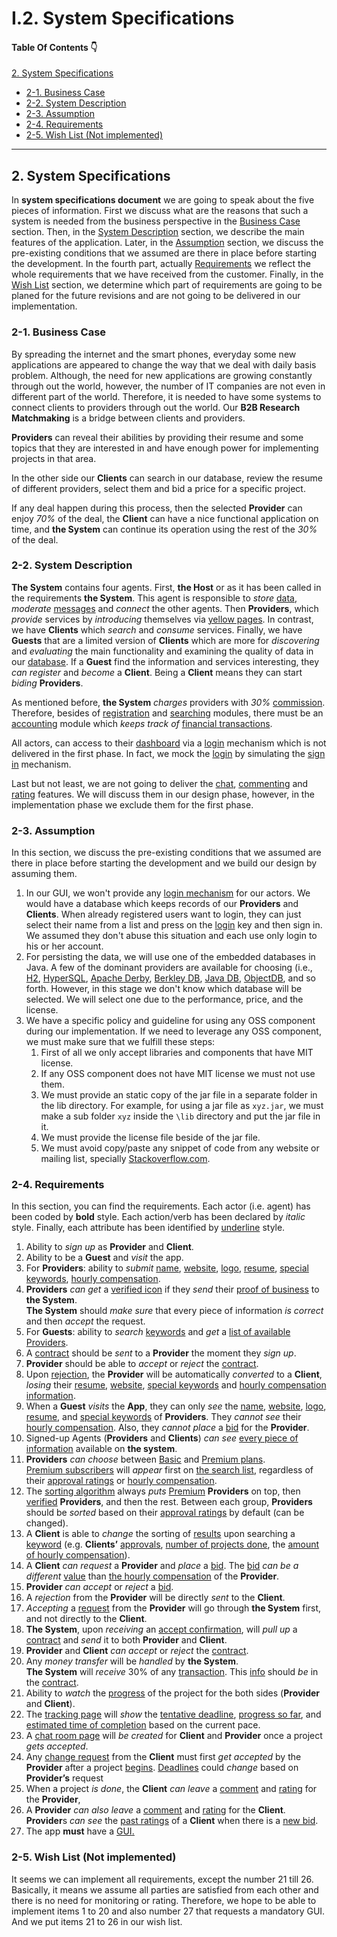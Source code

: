 
# I.2. System Specifications

#### Table Of Contents :point_down:

[2. System Specifications](#2-system-specifications)
   - [2-1. Business Case](#2-1-business-case)
   - [2-2. System Description](#2-2-system-description)
   - [2-3. Assumption](#2-3-assumption)
   - [2-4. Requirements](#2-4-requirements)
   - [2-5. Wish List (Not implemented)](#2-5-wish-list-not-implemented)

<hr/>

## 2. System Specifications

In **system specifications document** we are going to speak about the five pieces of information. First we discuss what are the reasons that such a system is needed from the business perspective in the [Business Case](#2-1-business-case) section. Then, in the [System Description](#2-2-system-description) section, we describe the main features of the application. Later, in the [Assumption](#2-3-assumption) section, we discuss the pre-existing conditions that we assumed are there in place before starting the development. In the fourth part, actually [Requirements](#2-4-requirements) we reflect the whole requirements that we have received from the customer. Finally, in the [Wish List](#2-5-wish-list-not-implemented) section, we determine which part of requirements are going to be planed for the future revisions and are not going to be delivered in our implementation. 

### 2-1. Business Case

By spreading the internet and the smart phones, everyday some new  applications are appeared to change the way that we deal with daily basis problem. Although, the need for new applications are growing constantly through out the world, however, the number of IT companies are not even in different part of the world. Therefore, it is needed to have some systems to connect clients to providers through out the world. Our **B2B Research Matchmaking** is a bridge between clients and providers. 

**Providers** can reveal their abilities by providing their resume and some topics that they are interested in and have enough power for implementing projects in that area. 

In the other side our **Clients** can search in our database, review the resume of different providers, select them and bid a price for a specific project. 

If any deal happen during this process, then the selected **Provider** can enjoy *70%* of the deal, the **Client** can have a nice functional application on time, and **the System** can continue its operation using the rest of the *30%* of the deal.  

### 2-2. System Description

**The System** contains four agents. First, **the Host** or as it has been called in the requirements **the System**. This agent is responsible to *store* <ins>data</ins>, *moderate* <ins>messages</ins> and *connect* the other agents. Then **Providers**, which *provide* services by *introducing* themselves via <ins>yellow pages</ins>. In contrast, we have **Clients** which *search* and *consume* services. Finally, we have **Guests** that are a limited version of **Clients** which are more for *discovering* and *evaluating* the main functionality and examining the quality of data in our <ins>database</ins>. If a **Guest** find the information and services interesting, they *can register* and *become* a **Client**. Being a **Client** means they can start *biding* **Providers**.

As mentioned before, **the System** *charges* providers with *30%* <ins>commission</ins>. Therefore, besides of <ins>registration</ins> and <ins>searching</ins> modules, there must be an <ins>accounting</ins> module which *keeps track of* <ins>financial transactions</ins>.

All actors, can access to their <ins>dashboard</ins> via a <ins>login</ins> mechanism which is not delivered in the first phase. In fact, we mock the <ins>login</ins> by simulating the <ins>sign in</ins> mechanism.

Last but not least, we are not going to deliver the <ins>chat</ins>, <ins>commenting</ins> and <ins>rating</ins> features. We will discuss them in our design phase, however, in the implementation phase we exclude them for the first phase.   

### 2-3. Assumption

In this section, we discuss the pre-existing conditions that we assumed are there in place before starting the development and we build our design by assuming them.

1. In our GUI, we won't provide any <ins>login mechanism</ins> for our actors. We would have a database which keeps records of our **Providers** and **Clients**. When already registered users want to login, they can just select their name from a list and press on the <ins>login</ins> key and then sign in. We assumed they don't abuse this situation and each use only login to his or her account.  
2. For persisting the data, we will use one of the embedded databases in Java. A few of the dominant providers are available for choosing (i.e., [H2](http://www.h2database.com/html/main.html), [HyperSQL](http://hsqldb.org/), [Apache Derby](http://db.apache.org/derby/), [Berkley DB](https://www.oracle.com/database/technologies/related/berkeleydb.html), [Java DB](https://www.oracle.com/technetwork/java/javadb/overview/index.html), [ObjectDB](http://www.objectdb.com/), and so forth. However, in this stage we don't know which database will be selected. We will select one due to the performance, price, and the license. 
3. We have a specific policy and guideline for using any OSS component during our implementation. If we need to leverage any OSS component, we must make sure that we fulfill these steps:
   1. First of all we only accept libraries and components that have MIT license.
   2. If any OSS component does not have MIT license we must not use them. 
   3. We must provide an static copy of the jar file in a separate folder in the lib directory. For example, for using a jar file as `xyz.jar`, we must make a sub folder `xyz` inside the `\lib` directory and put the jar file in it.  
   4. We must provide the license file beside of the jar file. 
   5. We must avoid copy/paste any snippet of code from any website or mailing list, specially [Stackoverflow.com](https://stackoverflow.com/).


### 2-4. Requirements

In this section, you can find the requirements. Each actor (i.e. agent) has been coded by **bold** style. Each action/verb has been declared by *italic* style. Finally, each attribute has been identified by <ins>underline</ins> style.

1. Ability to *sign up* as **Provider** and **Client**.
2. Ability to be a **Guest** and *visit* the app.
3. For **Providers**: ability to *submit* <ins>name</ins>, <ins>website</ins>, <ins>logo</ins>, <ins>resume</ins>, <ins>special keywords</ins>, <ins>hourly compensation</ins>.
4. **Providers** *can get* a <ins>verified icon</ins> if they *send* their <ins>proof of business</ins> to **the System**. <br/>**The System** should *make sure* that every piece of information *is correct* and then *accept* the request.
5. For **Guests**: ability to *search* <ins>keywords</ins> and *get* a <ins>list of available Providers</ins>.
6. A <ins>contract</ins> should be *sent* to a **Provider** the moment they *sign up*. 
7. **Provider** should be able to *accept* or *reject* the <ins>contract</ins>.
8. Upon <ins>rejection</ins>, the **Provider** will be automatically *converted* to a **Client**, *losing* their <ins>resume</ins>, <ins>website</ins>, <ins>special keywords</ins> and <ins>hourly compensation information</ins>.
9.  When a **Guest** *visits* the **App**, they can only *see* the <ins>name</ins>, <ins>website</ins>, <ins>logo</ins>, <ins>resume</ins>, and <ins>special keywords</ins> of **Providers**. They *cannot see* their <ins>hourly compensation</ins>. Also, they *cannot place* a <ins>bid</ins> for the **Provider**.
10. Signed-up Agents (**Providers** and **Clients**) *can see* <ins>every piece of information</ins> available on **the system**.
11. **Providers** *can choose* between <ins>Basic</ins> and <ins>Premium plans</ins>. <br/><ins>Premium subscribers</ins> will *appear* first on <ins>the search list</ins>, regardless of their <ins>approval ratings</ins> or <ins>hourly compensation</ins>.
12. The <ins>sorting algorithm</ins> always *puts* <ins>Premium</ins> **Providers** on top, then <ins>verified</ins> **Providers**, and then the rest. Between each group, **Providers** should be *sorted* based on their <ins>approval ratings</ins> by default (can be changed).
13. A **Client** is able to *change* the sorting of <ins>results</ins> upon searching a <ins>keyword</ins> (e.g. **Clients’** <ins>approvals</ins>, <ins>number of projects done</ins>, the <ins>amount of hourly compensation</ins>).
14. A **Client** *can request* a **Provider** and *place* a <ins>bid</ins>. The <ins>bid</ins> *can be a different* <ins>value</ins> than <ins>the hourly compensation</ins> of the **Provider**.
15. **Provider** *can accept* or *reject* a <ins>bid</ins>.
16. A *rejection* from the **Provider** will be directly *sent* to the **Client**.
17. *Accepting* a <ins>request</ins> from the **Provider** will go through **the System** first, and not directly to the **Client**.
18. **The System**, upon *receiving* an <ins>accept confirmation</ins>, will *pull up* a <ins>contract</ins> and *send* it to both **Provider** and **Client**.
19. **Provider** and **Client** *can accept* or *reject* the <ins>contract</ins>.
20. Any *money transfer* will be *handled* by **the System**. <br/> **The System** will *receive* 30% of any <ins>transaction</ins>. This <ins>info</ins> should *be* in the <ins>contract</ins>.
21. Ability to *watch* the <ins>progress</ins> of the project for the both sides (**Provider** and **Client**).
22. The <ins>tracking page</ins> will *show* the <ins>tentative deadline</ins>, <ins>progress so far</ins>, and <ins>estimated time of completion</ins> based on the current pace.
23. A <ins>chat room page</ins> will *be created* for **Client** and **Provider** once a project *gets accepted*.
24. Any <ins>change request</ins> from the **Client** must first *get accepted* by the **Provider** after a project <ins>begins</ins>. <ins>Deadlines</ins> could *change* based on **Provider’s** request
25. When a project *is done*, the **Client** *can leave* a <ins>comment</ins> and <ins>rating</ins> for the **Provider**,
26. A **Provider** *can also leave* a <ins>comment</ins> and <ins>rating</ins> for the **Client**. **Provider**s *can see* the <ins>past ratings</ins> of a **Client** when there is a <ins>new bid</ins>.
27. The app **must** have a <ins>GUI<ins>.

### 2-5. Wish List (Not implemented)
It seems we can implement all requirements, except the number 21 till 26. Basically, it means we assume all parties are satisfied from each other and there is no need for monitoring or rating. Therefore, we hope to be able to implement items 1 to 20 and also number 27 that requests a mandatory GUI. And we put items 21 to 26 in our wish list. 